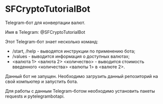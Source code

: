# SFCryptoTutorialBot

Telegram-бот для конвертации валют.

Имя в Telegram: @SFCryptoTutorialBot

Этот Telegram-бот знает несколько команд:

- /start, /help - выводятся инструкции по применению бота;
- /values - выводится информация о доступных валютах;
- <валюта 1> <валюта 2> <количество> - выводится стоимость введенного <количества> <валюты 1> в <валюте 2>.

Данный бот не запущен. Необходимо загрузить данный репозиторий на свой компьютер и запустить бота.

Для работы с данным Telegram-ботом необходимо установить пакеты requests и pytelegrambotapi.
